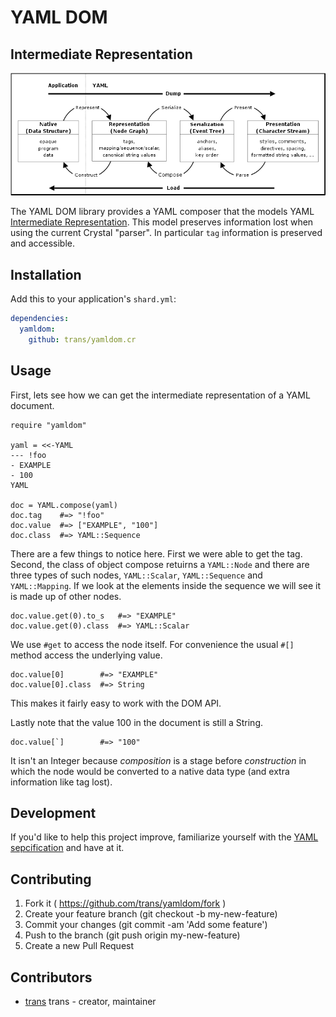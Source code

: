 # YAML DOM

## Intermediate Representation

[![YAML Process](yamlproc.png)](http://yaml.org/spec/1.2/spec.html#Processing)

The YAML DOM library provides a YAML composer that the models YAML [Intermediate
Representation](). This model preserves information lost when using the
current Crystal "parser". In particular `tag` information is preserved
and accessible.


## Installation

Add this to your application's `shard.yml`:

```yaml
dependencies:
  yamldom:
    github: trans/yamldom.cr
```

## Usage

First, lets see how we can get the intermediate representation of a YAML document.

```crystal
require "yamldom"

yaml = <<-YAML
--- !foo
- EXAMPLE
- 100
YAML

doc = YAML.compose(yaml)
doc.tag    #=> "!foo"
doc.value  #=> ["EXAMPLE", "100"]
doc.class  #=> YAML::Sequence
```

There are a few things to notice here. First we were able to get the tag.
Second, the class of object compose retuirns a `YAML::Node` and there are
three types of such nodes, `YAML::Scalar`, `YAML::Sequence` and `YAML::Mapping`.
If we look at the elements inside the sequence we will see it is made up
of other nodes.

```
doc.value.get(0).to_s   #=> "EXAMPLE"
doc.value.get(0).class  #=> YAML::Scalar
```

We use `#get` to access the node itself. For convenience the usual `#[]` method access
the underlying value.

```
doc.value[0]        #=> "EXAMPLE"
doc.value[0].class  #=> String
```

This makes it fairly easy to work with the DOM API.

Lastly note that the value 100 in the document is still a String.

```
doc.value[`]        #=> "100"
```

It isn't an Integer because *composition* is a stage before *construction* in which
the node would be converted to a native data type (and extra information like tag lost).

<!--

```
data = YAML.construct(doc)
data  #=> ["EXAMPLE", 100]
```

Okay, so what's going on under hood? How does this all work. We use a called the
*tag schema*. The base class is `YAML::TagSchema` and there are few subclasses that
actually do the dirty work of figuring out how to construct YAML into data and deconstruct
-- actually called representing -- data into YAML. The primary and thus default tag
schema is `YAML::CoreSchema`. It encodes the full YAML 1.2 standard.

Now here is the great thing about tag schemas. They allow us to control the tags of classes
as we see fit including out own custom tags.

```
class MyTagSchema < YAML::CoreSchema
  def construct(node : YAML::Scalar)
    case node.tag
    when "!foo"
      Foo.new(node.value)
    else
      super(node)
    end
  end

  def represent(value : Foo)
    YAML::Scalar.new("!foo", value.to_s)
  end
end
```

Now ...

```
yaml = <<-YAML
--- !foo
Try Me
YAML

YAML.load(example, MyTagSchema.new)
```

Or a minor shortcut.

```
foo = MyTagSchema.load(example)
foo.class #=> Foo
```

-->

## Development

If you'd like to help this project improve, familiarize yourself with the
[YAML sepcification](http://yaml.org/spec/1.2/spec.html) and have at it.


## Contributing

1. Fork it ( https://github.com/trans/yamldom/fork )
2. Create your feature branch (git checkout -b my-new-feature)
3. Commit your changes (git commit -am 'Add some feature')
4. Push to the branch (git push origin my-new-feature)
5. Create a new Pull Request


## Contributors

- [trans](https://github.com/trans) trans - creator, maintainer

